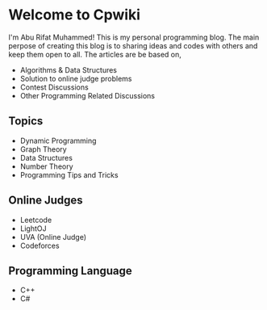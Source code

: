 # Welcome to Cpwiki

I'm Abu Rifat Muhammed! This is my personal programming blog. The main perpose of creating this blog is to sharing ideas and codes with others and keep them open to all. The articles are be based on,

* Algorithms & Data Structures
* Solution to online judge problems
* Contest Discussions
* Other Programming Related Discussions

## Topics

* Dynamic Programming
* Graph Theory
* Data Structures
* Number Theory
* Programming Tips and Tricks

## Online Judges

* Leetcode
* LightOJ
* UVA (Online Judge)
* Codeforces

## Programming Language

* C++
* C#
